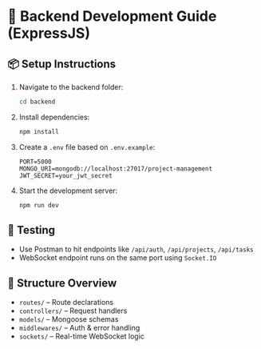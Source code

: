 # 🚀 Backend Development Guide (ExpressJS)

## 📦 Setup Instructions

1. Navigate to the backend folder:
   ```bash
   cd backend
   ```

2. Install dependencies:
   ```bash
   npm install
   ```

3. Create a `.env` file based on `.env.example`:
   ```
   PORT=5000
   MONGO_URI=mongodb://localhost:27017/project-management
   JWT_SECRET=your_jwt_secret
   ```

4. Start the development server:
   ```bash
   npm run dev
   ```

## 🧪 Testing

- Use Postman to hit endpoints like `/api/auth`, `/api/projects`, `/api/tasks`
- WebSocket endpoint runs on the same port using `Socket.IO`

## 📂 Structure Overview

- `routes/` – Route declarations
- `controllers/` – Request handlers
- `models/` – Mongoose schemas
- `middlewares/` – Auth & error handling
- `sockets/` – Real-time WebSocket logic
